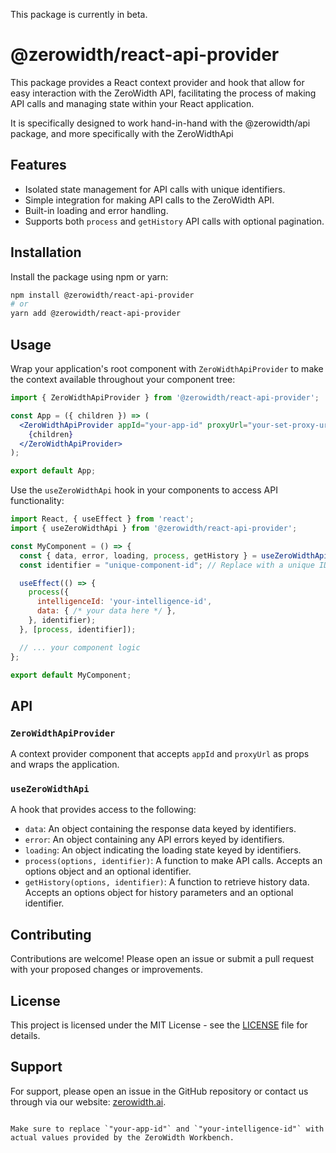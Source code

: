 This package is currently in beta.

# @zerowidth/react-api-provider

This package provides a React context provider and hook that allow for easy interaction with the ZeroWidth API, facilitating the process of making API calls and managing state within your React application.

It is specifically designed to work hand-in-hand with the @zerowidth/api package, and more specifically with the ZeroWidthApi

## Features

- Isolated state management for API calls with unique identifiers.
- Simple integration for making API calls to the ZeroWidth API.
- Built-in loading and error handling.
- Supports both `process` and `getHistory` API calls with optional pagination.

## Installation

Install the package using npm or yarn:

```bash
npm install @zerowidth/react-api-provider
# or
yarn add @zerowidth/react-api-provider
```

## Usage

Wrap your application's root component with `ZeroWidthApiProvider` to make the context available throughout your component tree:

```jsx
import { ZeroWidthApiProvider } from '@zerowidth/react-api-provider';

const App = ({ children }) => (
  <ZeroWidthApiProvider appId="your-app-id" proxyUrl="your-set-proxy-url">
    {children}
  </ZeroWidthApiProvider>
);

export default App;
```

Use the `useZeroWidthApi` hook in your components to access API functionality:

```jsx
import React, { useEffect } from 'react';
import { useZeroWidthApi } from '@zerowidth/react-api-provider';

const MyComponent = () => {
  const { data, error, loading, process, getHistory } = useZeroWidthApi();
  const identifier = "unique-component-id"; // Replace with a unique ID for your component

  useEffect(() => {
    process({
      intelligenceId: 'your-intelligence-id',
      data: { /* your data here */ },
    }, identifier);
  }, [process, identifier]);

  // ... your component logic
};

export default MyComponent;
```

## API

### `ZeroWidthApiProvider`

A context provider component that accepts `appId` and `proxyUrl` as props and wraps the application.

### `useZeroWidthApi`

A hook that provides access to the following:

- `data`: An object containing the response data keyed by identifiers.
- `error`: An object containing any API errors keyed by identifiers.
- `loading`: An object indicating the loading state keyed by identifiers.
- `process(options, identifier)`: A function to make API calls. Accepts an options object and an optional identifier.
- `getHistory(options, identifier)`: A function to retrieve history data. Accepts an options object for history parameters and an optional identifier.

## Contributing

Contributions are welcome! Please open an issue or submit a pull request with your proposed changes or improvements.

## License

This project is licensed under the MIT License - see the [LICENSE](LICENSE.md) file for details.

## Support

For support, please open an issue in the GitHub repository or contact us through via our website: [zerowidth.ai](https://zerowidth.ai).
```

Make sure to replace `"your-app-id"` and `"your-intelligence-id"` with actual values provided by the ZeroWidth Workbench. 